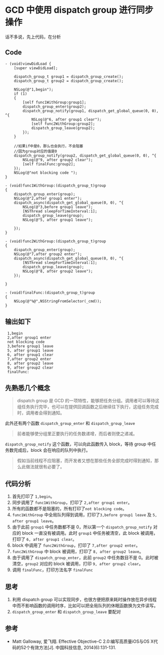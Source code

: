 # GCD 中使用 dispatch group 进行同步操作
话不多说，先上代码，在分析

## Code  

    - (void)viewDidLoad {
        [super viewDidLoad];
        
        dispatch_group_t group1 = dispatch_group_create();
        dispatch_group_t group2 = dispatch_group_create();
        
        NSLog(@"1,begin");
        if (1)
        {
            [self func1WithGroup:group1];
            dispatch_group_enter(group2);
            dispatch_group_notify(group1, dispatch_get_global_queue(0, 0), ^{
                NSLog(@"6, after group1 clear");
                [self func2WithGroup:group2];
                dispatch_group_leave(group2);
            });
        }
        
        //如果if中是0，那么也会执行，不会阻塞
        //因为group对应的值是0
        dispatch_group_notify(group2, dispatch_get_global_queue(0, 0), ^{
            NSLog(@"9, after group2 clear");
            [self finalFunc:group2];
        });
        NSLog(@"not blocking code ");
    }
    
    - (void)func1WithGroup:(dispatch_group_t)group
    {
        dispatch_group_enter(group);
        NSLog(@"2,after group1 enter");
        dispatch_async(dispatch_get_global_queue(0, 0), ^{
            NSLog(@"3,before group1 leave");
            [NSThread sleepForTimeInterval:1];
            dispatch_group_leave(group);
            NSLog(@"5, after group1 leave");
    
        });
    }
    
    - (void)func2WithGroup:(dispatch_group_t)group
    {
        dispatch_group_enter(group);
        NSLog(@"7,after group2 enter");
        dispatch_async(dispatch_get_global_queue(0, 0), ^{
            [NSThread sleepForTimeInterval:1];
            dispatch_group_leave(group);
            NSLog(@"8, after group2 leave");
        });
    
    }
    
    - (void)finalFunc:(dispatch_group_t)group
    {
        NSLog(@"%@",NSStringFromSelector(_cmd));
    }
    
    
## 输出如下  

     1,begin
     2,after group1 enter
     not blocking code
     3,before group1 leave
     5, after group1 leave
     6, after group1 clear
     7,after group2 enter
     8, after group2 leave
     9, after group2 clear
     finalFunc:
     
## 先熟悉几个概念
> dispatch group 是 GCD 的一项特性，能够把任务分组。调用者可以等待这组任务执行完毕，也可以在提供回调函数之后继续往下执行，这组任务完成时，调用者会得到通知。  

此外还有两个函数 `dispatch_group_enter` 和 `dispatch_group_leave`  

> 前者能够使分组里正要执行的任务数递增，而后者则使之递减。  

`dispatch_group_notify` 这个函数，可以向此函数传入 block，等待 group 中任务数完成后，block 会在响应的队列中执行。  
> 假如当前线程不应阻塞，而开发者又想在那些任务全部完成时得到通知，那么此做法就很有必要了。  

## 代码分析  
1. 首先打印了 `1,begin`。  
1. 同步调用了 `func1WithGroup`，打印了 `2,after group1 enter`。  
1. 所有的函数都不是阻塞的，所有打印了`not blocking code`。  
1. `func1WithGroup` 中全局队列得到调用，打印了`3,before group1 leave` 及 `5, after group1 leave`。  
1. 由于此前 `group1` 中任务数都不是 0，所以第一个 `dispatch_group_notify` 对应的 block 一直没有被调用。此时 `group1` 中任务被清空，此 block 被调用，打印了 `6, after group1 clear`。  
1. block 中调用了 `func2WithGroup`，打印了 `7,after group2 enter`。  
1. `func2WithGroup` 中 block 被调用，打印了 `8, after group2 leave`。  
1. 由于调用了 `dispatch_group_enter`，此前 `group2` 中任务数目不是 0。此时被清空，`group2` 对应的 block 被调用，打印 `9, after group2 clear`。  
1. 调用 `finalFunc`，打印方法名字 `finalFunc`  

## 思考  
1. 利用 dispatch group 可以实现同步，也很方便把原来耗时操作放在异步线程中而不影响函数的调用时序，比如可以把全局队列的休眠函数换为文件读写。  
2. `dispatch_group_enter` 和 `dispatch_group_leave` 要配对


## 参考  
- Matt Galloway, 爱飞翔. Effective Objective-C 2.0:编写高质量iOS与OS X代码的52个有效方法[J]. 中国科技信息, 2014(6):131-131.

    
    
    


